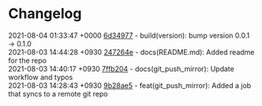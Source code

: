 # Changelog

2021-08-04 01:33:47 +0000 [6d34977](https://gitlab.com/nofusscomputing/projects/gitlab-ci/-/commit/6d349774269bcd7c6e406cfe72c78b99f246df7b) - build(version): bump version 0.0.1 → 0.1.0  
2021-08-03 14:44:28 +0930 [247264e](https://gitlab.com/nofusscomputing/projects/gitlab-ci/-/commit/247264e36bc0b6c86d2f06f8dae09ff7447fc156) - docs(README.md): Added readme for the repo  
2021-08-03 14:40:17 +0930 [7ffb204](https://gitlab.com/nofusscomputing/projects/gitlab-ci/-/commit/7ffb20418cfa8e6fa20cca60e42155171961d1ce) - docs(git_push_mirror): Update workflow and typos  
2021-08-03 14:28:43 +0930 [9b28ae5](https://gitlab.com/nofusscomputing/projects/gitlab-ci/-/commit/9b28ae5952adfb3d61e660814074ad3c7b42ff61) - feat(git_push_mirror): Added a job that syncs to a remote git repo  
